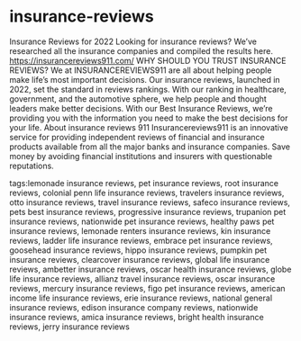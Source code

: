 # insurance-reviews
Insurance Reviews for 2022 Looking for insurance reviews? We’ve researched all the insurance companies and compiled the results here. https://insurancereviews911.com/  WHY SHOULD YOU TRUST INSURANCE REVIEWS? We at INSURANCEREVIEWS911 are all about helping people make life’s most important decisions. Our insurance reviews, launched in 2022, set the standard in reviews rankings. With our ranking in healthcare, government, and the automotive sphere, we help people and thought leaders make better decisions. With our Best Insurance Reviews, we’re providing you with the information you need to make the best decisions for your life.  About insurance reviews 911 Insurancereviews911 is an innovative service for providing independent reviews of financial and insurance products available from all the major banks and insurance companies.  Save money by avoiding financial institutions and insurers with questionable reputations.

tags:lemonade insurance reviews, pet insurance reviews, root insurance reviews, colonial penn life insurance reviews, travelers insurance reviews, otto insurance reviews, travel insurance reviews, safeco insurance reviews, pets best insurance reviews, progressive insurance reviews, trupanion pet insurance reviews, nationwide pet insurance reviews, healthy paws pet insurance reviews, lemonade renters insurance reviews, kin insurance reviews, ladder life insurance reviews, embrace pet insurance reviews, goosehead insurance reviews, hippo insurance reviews, pumpkin pet insurance reviews, clearcover insurance reviews, global life insurance reviews, ambetter insurance reviews, oscar health insurance reviews, globe life insurance reviews, allianz travel insurance reviews, oscar insurance reviews, mercury insurance reviews, figo pet insurance reviews, american income life insurance reviews, erie insurance reviews, national general insurance reviews, edison insurance company reviews, nationwide insurance reviews, amica insurance reviews, bright health insurance reviews, jerry insurance reviews
